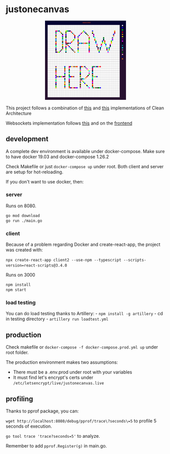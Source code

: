# justonecanvas


<div align="center">
	<img src="https://raw.githubusercontent.com/GLodi/justonecanvas/master/picture.png" width="256">
</div>


This project follows a combination of [this](https://github.com/L04DB4L4NC3R/clean-architecture-sample) and [this](https://github.com/AkbaraliShaikh/denti) implementations
of Clean Architecture

Websockets implementation follows [this](https://github.com/gorilla/websocket/tree/master/examples/chat) and
on the [frontend](https://dev.to/finallynero/using-websockets-in-react-4fkp)

## development

A complete dev environment is available under docker-compose. Make sure to have docker 19.03 and docker-compose 1.26.2

Check Makefile or just `docker-compose up` under root.
Both client and server are setup for hot-reloading.

If you don't want to use docker, then:

### server

Runs on 8080.

```
go mod download
go run ./main.go
```

### client

Because of a problem regarding Docker and create-react-app, the project was created with:

`npx create-react-app client2 --use-npm --typescript --scripts-version=react-scripts@3.4.0`

Runs on 3000

```
npm install
npm start
```

### load testing

You can do load testing thanks to Artillery:
	- `npm install -g artillery`
	- cd in testing directory
	- `artillery run loadtest.yml`

## production

Check makefile or `docker-compose -f docker-compose.prod.yml up` under root folder.

The production environment makes two assumptions:
 - There must be a .env.prod under root with your variables
 - It must find let's encrypt's certs under `/etc/letsencrypt/live/justonecanvas.live`


## profiling

Thanks to pprof package, you can:

`wget http://localhost:8080/debug/pprof/trace\?seconds\=5` to profile 5 seconds of execution.

`go tool trace 'trace?seconds=5'` to analyze.

Remember to add `pprof.Register(g)` in main.go.
